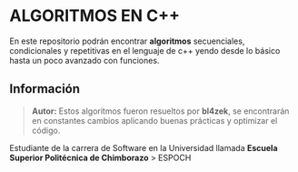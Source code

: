 # ALGORITMOS EN C++

En este repositorio podrán encontrar **algoritmos** secuenciales, condicionales y repetitivas  en el lenguaje de c++ yendo desde lo básico hasta un poco avanzado con funciones.


## Información

> **Autor:** Estos algoritmos fueron resueltos por **bl4zek**, se encontrarán en constantes cambios aplicando buenas prácticas y optimizar el código.

Estudiante de la carrera de Software en la Universidad llamada **Escuela Superior Politécnica de Chimborazo** > ESPOCH